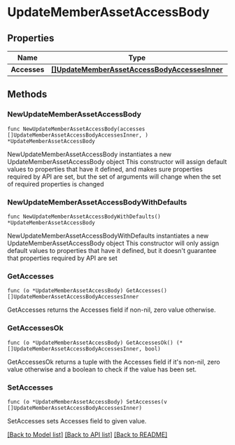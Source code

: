 # UpdateMemberAssetAccessBody

## Properties

Name | Type | Description | Notes
------------ | ------------- | ------------- | -------------
**Accesses** | [**[]UpdateMemberAssetAccessBodyAccessesInner**](UpdateMemberAssetAccessBodyAccessesInner.md) |  | 

## Methods

### NewUpdateMemberAssetAccessBody

`func NewUpdateMemberAssetAccessBody(accesses []UpdateMemberAssetAccessBodyAccessesInner, ) *UpdateMemberAssetAccessBody`

NewUpdateMemberAssetAccessBody instantiates a new UpdateMemberAssetAccessBody object
This constructor will assign default values to properties that have it defined,
and makes sure properties required by API are set, but the set of arguments
will change when the set of required properties is changed

### NewUpdateMemberAssetAccessBodyWithDefaults

`func NewUpdateMemberAssetAccessBodyWithDefaults() *UpdateMemberAssetAccessBody`

NewUpdateMemberAssetAccessBodyWithDefaults instantiates a new UpdateMemberAssetAccessBody object
This constructor will only assign default values to properties that have it defined,
but it doesn't guarantee that properties required by API are set

### GetAccesses

`func (o *UpdateMemberAssetAccessBody) GetAccesses() []UpdateMemberAssetAccessBodyAccessesInner`

GetAccesses returns the Accesses field if non-nil, zero value otherwise.

### GetAccessesOk

`func (o *UpdateMemberAssetAccessBody) GetAccessesOk() (*[]UpdateMemberAssetAccessBodyAccessesInner, bool)`

GetAccessesOk returns a tuple with the Accesses field if it's non-nil, zero value otherwise
and a boolean to check if the value has been set.

### SetAccesses

`func (o *UpdateMemberAssetAccessBody) SetAccesses(v []UpdateMemberAssetAccessBodyAccessesInner)`

SetAccesses sets Accesses field to given value.



[[Back to Model list]](../README.md#documentation-for-models) [[Back to API list]](../README.md#documentation-for-api-endpoints) [[Back to README]](../README.md)


